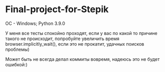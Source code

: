 # Final-project-for-Stepik
OC - Windows;
Python 3.9.0

У меня все тесты спокойно проходят, если у вас по какой то причине такого не происходит, попробуйте увеличить время 
browser.implicitly_wait(), если это не прокатит, удачных поисков проблемы)

Может быть не всегда делал коммиты вовремя, надеюсь это не будет ошибкой:)